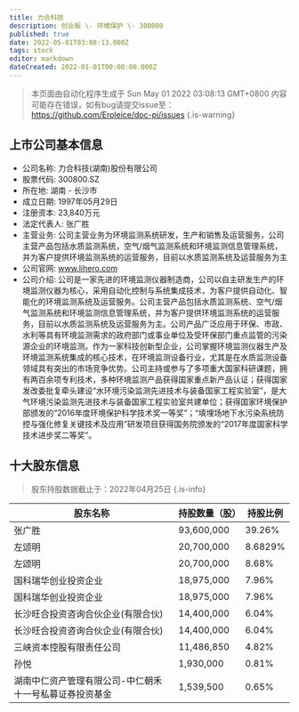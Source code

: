 ```yaml
---
title: 力合科技
description: 创业板 \- 环境保护 \- 300800
published: true
date: 2022-05-01T03:08:13.000Z
tags: stock
editor: markdown
dateCreated: 2022-01-01T00:00:00.000Z
---
```


> 本页面由自动化程序生成于 Sun May 01 2022 03:08:13 GMT+0800
> 内容可能存在错误，如有bug请提交issue至：https://github.com/Eroleice/doc-pi/issues
{.is-warning}

## 上市公司基本信息
- 公司名称: 力合科技(湖南)股份有限公司
- 股票代码: 300800.SZ
- 所在地: 湖南 - 长沙市
- 成立日期: 1997年05月29日
- 注册资本: 23,840万元
- 法定代表人: 张广胜
- 主营业务: 公司主营业务为环境监测系统研发，生产和销售及运营服务，公司主营产品包括水质监测系统，空气/烟气监测系统和环境监测信息管理系统，并为客户提供环境监测系统的运营服务，目前以水质监测系统及运营服务为主
- 公司官网: www.lihero.com
- 公司介绍: 公司是一家先进的环境监测仪器制造商，公司以自主研发生产的环境监测仪器为核心，采用自动化控制与系统集成技术，为客户提供自动化、智能化的环境监测系统及运营服务。公司主营产品包括水质监测系统、空气/烟气监测系统和环境监测信息管理系统，并为客户提供环境监测系统的运营服务，目前以水质监测系统及运营服务为主。公司产品广泛应用于环保、市政、水利等具有环境监测需求的政府部门或事业单位及受环保部门重点监管的污染源企业的环境监测。作为一家科技创新型企业，公司掌握环境监测仪器生产及环境监测系统集成的核心技术，在环境监测设备行业，尤其是在水质监测设备领域具有突出的市场竞争优势。公司主持或参与了多项重大国家科研课题，拥有两百余项专利技术，多种环境监测产品获得国家重点新产品认证；获得国家发改委批复牵头建设“水环境污染监测先进技术与装备国家工程实验室”，是大气环境污染监测先进技术与装备国家工程实验室共建单位；获得国家环境保护部颁发的“2016年度环境保护科学技术奖一等奖”；“填埋场地下水污染系统防控与强化修复关键技术及应用”研发项目获得国务院颁发的“2017年度国家科学技术进步奖二等奖”。


## 十大股东信息
> 股东持股数据截止于：2022年04月25日
{.is-info}

| 股东名称 | 持股数量（股） | 持股比例 |
| --- | --- | --- |
| 张广胜 | 93,600,000 | 39.26% |
| 左颂明 | 20,700,000 | 8.6829% |
| 左颂明 | 20,700,000 | 8.68% |
| 国科瑞华创业投资企业 | 18,975,000 | 7.96% |
| 国科瑞华创业投资企业 | 18,975,000 | 7.96% |
| 长沙旺合投资咨询合伙企业(有限合伙) | 14,400,000 | 6.04% |
| 长沙旺合投资咨询合伙企业(有限合伙) | 14,400,000 | 6.04% |
| 三峡资本控股有限责任公司 | 11,486,850 | 4.82% |
| 孙悦 | 1,930,000 | 0.81% |
| 湖南中仁资产管理有限公司-中仁朝禾十一号私募证券投资基金 | 1,539,500 | 0.65% |




